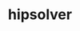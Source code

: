 ---
title: "hipsolver"
layout: cache
categories: [package, develop]
meta: {"versions": ["5.4.3"], "compilers": ["gcc@=11.1.0"], "oss": ["ubuntu20.04"], "platforms": ["linux"], "targets": ["x86_64_v3"], "stacks": ["e4s"], "num_specs": 6, "num_specs_by_stack": {"e4s": 6}}
spec_details: [{"hash": "gtfavpukfvqpglhflhocj5d4o2poyrrf", "compiler": "gcc@=11.1.0", "versions": ["5.4.3"], "os": "ubuntu20.04", "platform": "linux", "target": "x86_64_v3", "variants": ["amdgpu_target=gfx90a", "build_system=cmake", "build_type=Release", "~cuda", "generator=make", "~ipo", "+rocm"], "stacks": ["e4s"], "size": "-", "tarball": "https://binaries.spack.io/develop/build_cache/linux-ubuntu20.04-x86_64_v3/gcc-11.1.0/hipsolver-5.4.3/linux-ubuntu20.04-x86_64_v3-gcc-11.1.0-hipsolver-5.4.3-gtfavpukfvqpglhflhocj5d4o2poyrrf.spack"}, {"hash": "7xzpa6h35mezzsqcupwuztuc2kdf7hf4", "compiler": "gcc@=11.1.0", "versions": ["5.4.3"], "os": "ubuntu20.04", "platform": "linux", "target": "x86_64_v3", "variants": ["amdgpu_target=gfx90a", "build_system=cmake", "build_type=Release", "~cuda", "generator=make", "~ipo", "+rocm"], "stacks": ["e4s"], "size": "-", "tarball": "https://binaries.spack.io/develop/build_cache/linux-ubuntu20.04-x86_64_v3/gcc-11.1.0/hipsolver-5.4.3/linux-ubuntu20.04-x86_64_v3-gcc-11.1.0-hipsolver-5.4.3-7xzpa6h35mezzsqcupwuztuc2kdf7hf4.spack"}, {"hash": "e3ad33xiecmshkuid44j6f52hgwapiif", "compiler": "gcc@=11.1.0", "versions": ["5.4.3"], "os": "ubuntu20.04", "platform": "linux", "target": "x86_64_v3", "variants": ["amdgpu_target=gfx90a", "build_system=cmake", "build_type=Release", "~cuda", "generator=make", "~ipo", "+rocm"], "stacks": ["e4s"], "size": "-", "tarball": "https://binaries.spack.io/develop/build_cache/linux-ubuntu20.04-x86_64_v3/gcc-11.1.0/hipsolver-5.4.3/linux-ubuntu20.04-x86_64_v3-gcc-11.1.0-hipsolver-5.4.3-e3ad33xiecmshkuid44j6f52hgwapiif.spack"}, {"hash": "4wk5ycpk4unz3bagjmf6lnqpdnaskp5v", "compiler": "gcc@=11.1.0", "versions": ["5.4.3"], "os": "ubuntu20.04", "platform": "linux", "target": "x86_64_v3", "variants": ["amdgpu_target=gfx90a", "build_system=cmake", "build_type=Release", "~cuda", "generator=make", "~ipo", "+rocm"], "stacks": ["e4s"], "size": "-", "tarball": "https://binaries.spack.io/develop/build_cache/linux-ubuntu20.04-x86_64_v3/gcc-11.1.0/hipsolver-5.4.3/linux-ubuntu20.04-x86_64_v3-gcc-11.1.0-hipsolver-5.4.3-4wk5ycpk4unz3bagjmf6lnqpdnaskp5v.spack"}, {"hash": "r3uoi2p3oz2y5e6wng2tjjrxqub7y75m", "compiler": "gcc@=11.1.0", "versions": ["5.4.3"], "os": "ubuntu20.04", "platform": "linux", "target": "x86_64_v3", "variants": ["amdgpu_target=gfx90a", "build_system=cmake", "build_type=Release", "~cuda", "generator=make", "~ipo", "+rocm"], "stacks": ["e4s"], "size": "-", "tarball": "https://binaries.spack.io/develop/build_cache/linux-ubuntu20.04-x86_64_v3/gcc-11.1.0/hipsolver-5.4.3/linux-ubuntu20.04-x86_64_v3-gcc-11.1.0-hipsolver-5.4.3-r3uoi2p3oz2y5e6wng2tjjrxqub7y75m.spack"}, {"hash": "vbmymk5lmn4ary6oztdjheyyjmng5eb6", "compiler": "gcc@=11.1.0", "versions": ["5.4.3"], "os": "ubuntu20.04", "platform": "linux", "target": "x86_64_v3", "variants": ["amdgpu_target=gfx90a", "build_system=cmake", "build_type=Release", "~cuda", "generator=make", "~ipo", "+rocm"], "stacks": ["e4s"], "size": "-", "tarball": "https://binaries.spack.io/develop/build_cache/linux-ubuntu20.04-x86_64_v3/gcc-11.1.0/hipsolver-5.4.3/linux-ubuntu20.04-x86_64_v3-gcc-11.1.0-hipsolver-5.4.3-vbmymk5lmn4ary6oztdjheyyjmng5eb6.spack"}]
---